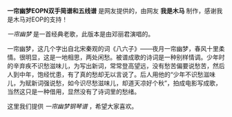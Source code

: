 

**一帘幽梦EOPN双手简谱和五线谱** 是网友提供的，由网友 **我是木马** 制作，感谢我是木马对EOP的支持！

_一帘幽梦_ 是一首经典老歌，此版本是由邓丽君演唱的。

一帘幽梦，这几个字出自北宋秦观的词《八六子》——夜月一帘幽梦，春风十里柔情。很明显，这是一地相思，两处闲愁。被谱成歌的诗词是一种别样情调。少年时的辛弃疾不识愁滋味儿，为写出新词，常常登高望远，没有愁苦偏要说愁苦，然后人到中年，饱经忧患，有了真的愁却无以言说了。后人用他的“少年不识愁滋味儿，为赋新词强说愁，如今识尽愁滋味儿，却道天凉好个秋”，拍成电影写成歌，当然这只是一种借用，显然没有了诗词里的愁绪。

这里我们提供 _一帘幽梦钢琴谱_ ，希望大家喜欢。

